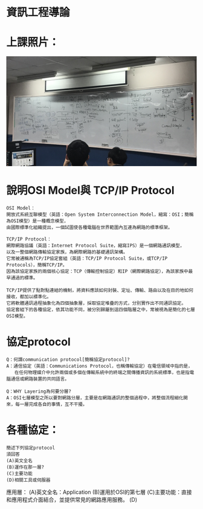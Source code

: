 # 資訊工程導論

# 上課照片：
![協定protocol](protocol.jpg)

# 說明OSI Model與 TCP/IP Protocol
```
OSI Model：
開放式系統互聯模型（英語：Open System Interconnection Model，縮寫：OSI；簡稱為OSI模型）是一種概念模型，
由國際標準化組織提出，一個試圖使各種電腦在世界範圍內互連為網路的標準框架。
```
```
TCP/IP Protocol：
網際網路協議（英語：Internet Protocol Suite，縮寫IPS）是一個網路通訊模型，
以及一整個網路傳輸協定家族，為網際網路的基礎通訊架構。
它常被通稱為TCP/IP協定套組（英語：TCP/IP Protocol Suite，或TCP/IP Protocols），簡稱TCP/IP。
因為該協定家族的兩個核心協定：TCP（傳輸控制協定）和IP（網際網路協定），為該家族中最早通過的標準。

TCP/IP提供了點對點連結的機制，將資料應該如何封裝、定址、傳輸、路由以及在目的地如何接收，都加以標準化。
它將軟體通訊過程抽象化為四個抽象層，採取協定堆疊的方式，分別實作出不同通訊協定。
協定套組下的各種協定，依其功能不同，被分別歸屬到這四個階層之中，常被視為是簡化的七層OSI模型。

```
# 協定protocol
```
Q：何謂communication protocol[簡稱協定protocol]?
A：通信協定（英語：Communications Protocol，也稱傳輸協定）在電信領域中指的是，
   在任何物理媒介中允許兩個或多個在傳輸系統中的終端之間傳播資訊的系統標準，也是指電腦通信或網路裝置的共同語言。
   
Q：WHY Layering為何要分層?
A：OSI七層模型之所以要對網路分層，主要是在網路通訊的整個過程中，將整個流程細化開來，每一層完成各自的事情，互不干擾。
```
# 各種協定：
```
簡述下列協定protocol
須回答
(A)英文全名
(B)運作在那一層?
(C)主要功能
(D)相關工具或伺服器
```
應用層：
(A)英文全名：Application
(B)運用於OSI的第七層
(C)主要功能：直接和應用程式介面結合，並提供常見的網路應用服務。
(D)
